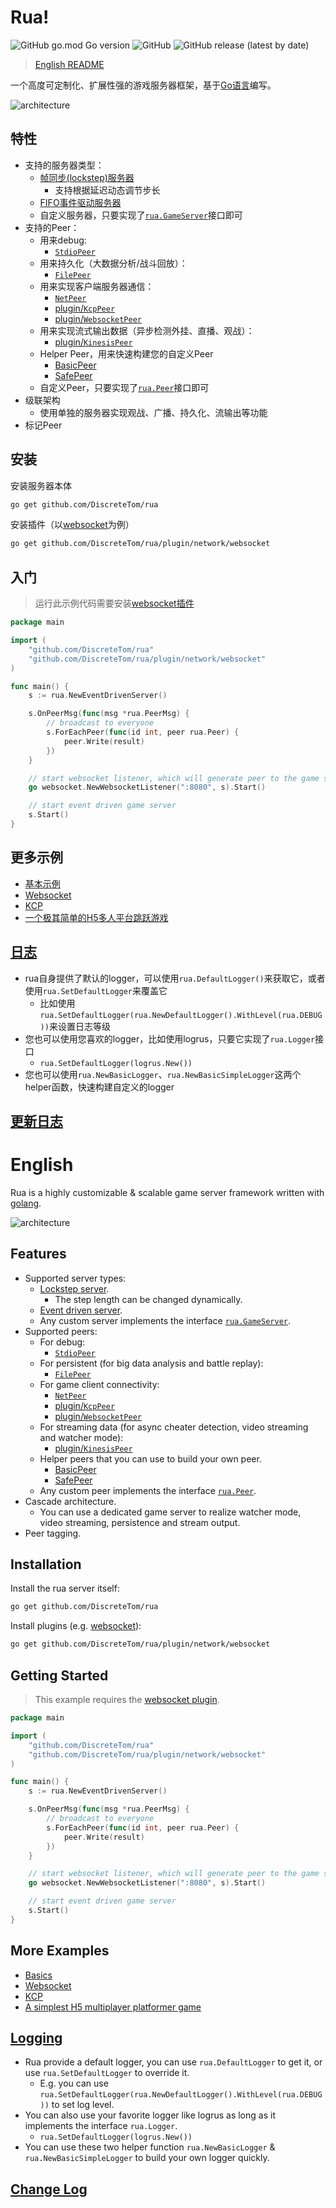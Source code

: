 # Rua!

![GitHub go.mod Go version](https://img.shields.io/github/go-mod/go-version/DiscreteTom/rua?style=flat-square)
![GitHub](https://img.shields.io/github/license/DiscreteTom/rua?style=flat-square)
![GitHub release (latest by date)](https://img.shields.io/github/v/release/DiscreteTom/rua?style=flat-square)

> [English README](#english)

一个高度可定制化、扩展性强的游戏服务器框架，基于[Go语言](https://golang.org/)编写。

![architecture](./img/architecture.png)

## 特性

- 支持的服务器类型：
  - [帧同步(lockstep)服务器](https://github.com/DiscreteTom/rua/blob/main/lockstep.go)
    - 支持根据延迟动态调节步长
  - [FIFO事件驱动服务器](https://github.com/DiscreteTom/rua/blob/main/eventdriven.go)
  - 自定义服务器，只要实现了[`rua.GameServer`](https://github.com/DiscreteTom/rua/blob/main/model.go)接口即可
- 支持的Peer：
  - 用来debug:
    - [`StdioPeer`](https://github.com/DiscreteTom/rua/blob/main/peer/debug/stdio.go)
  - 用来持久化（大数据分析/战斗回放）：
    - [`FilePeer`](https://github.com/DiscreteTom/rua/blob/main/peer/persistent/file.go)
  - 用来实现客户端服务器通信：
    - [`NetPeer`](https://github.com/DiscreteTom/rua/blob/main/peer/network/net.go)
    - [plugin/`KcpPeer`](https://github.com/DiscreteTom/rua/tree/main/plugin/network/kcp)
    - [plugin/`WebsocketPeer`](https://github.com/DiscreteTom/rua/tree/main/plugin/network/websocket)
  - 用来实现流式输出数据（异步检测外挂、直播、观战）：
    - [plugin/`KinesisPeer`](https://github.com/DiscreteTom/rua/tree/main/plugin/stream/kinesis)
  - Helper Peer，用来快速构建您的自定义Peer
    - [BasicPeer](https://github.com/DiscreteTom/rua/blob/main/peer/basic.go)
    - [SafePeer](https://github.com/DiscreteTom/rua/blob/main/peer/safe.go)
  - 自定义Peer，只要实现了[`rua.Peer`](https://github.com/DiscreteTom/rua/blob/main/model.go)接口即可
- 级联架构
  - 使用单独的服务器实现观战、广播、持久化、流输出等功能
- 标记Peer

## 安装

安装服务器本体

```bash
go get github.com/DiscreteTom/rua
```

安装插件（以[websocket](https://github.com/DiscreteTom/rua/tree/main/plugin/network/websocket)为例）

```bash
go get github.com/DiscreteTom/rua/plugin/network/websocket
```

## 入门

> 运行此示例代码需要安装[websocket插件](https://github.com/DiscreteTom/rua/tree/main/plugin/network/websocket)

```go
package main

import (
	"github.com/DiscreteTom/rua"
	"github.com/DiscreteTom/rua/plugin/network/websocket"
)

func main() {
	s := rua.NewEventDrivenServer()

	s.OnPeerMsg(func(msg *rua.PeerMsg) {
		// broadcast to everyone
		s.ForEachPeer(func(id int, peer rua.Peer) {
			peer.Write(result)
		})
	}

	// start websocket listener, which will generate peer to the game server
	go websocket.NewWebsocketListener(":8080", s).Start()

	// start event driven game server
	s.Start()
}
```

## 更多示例

- [基本示例](https://github.com/DiscreteTom/rua/tree/main/example)
- [Websocket](https://github.com/DiscreteTom/rua/tree/main/plugin/network/websocket/_example)
- [KCP](https://github.com/DiscreteTom/rua/tree/main/plugin/network/kcp/_example)
- [一个极其简单的H5多人平台跳跃游戏](https://github.com/DiscreteTom/rua-platformer)

## [日志](https://github.com/DiscreteTom/rua/blob/main/logger.go)

- rua自身提供了默认的logger，可以使用`rua.DefaultLogger()`来获取它，或者使用`rua.SetDefaultLogger`来覆盖它
  - 比如使用`rua.SetDefaultLogger(rua.NewDefaultLogger().WithLevel(rua.DEBUG))`来设置日志等级
- 您也可以使用您喜欢的logger，比如使用logrus，只要它实现了`rua.Logger`接口
  - `rua.SetDefaultLogger(logrus.New())`
- 您也可以使用`rua.NewBasicLogger`、`rua.NewBasicSimpleLogger`这两个helper函数，快速构建自定义的logger

## [更新日志](https://github.com/DiscreteTom/rua/blob/main/CHANGELOG.md)

# English

Rua is a highly customizable & scalable game server framework written with [golang](https://golang.org/).

![architecture](./img/architecture.png)

## Features

- Supported server types:
  - [Lockstep server](https://github.com/DiscreteTom/rua/blob/main/lockstep.go).
    - The step length can be changed dynamically.
  - [Event driven server](https://github.com/DiscreteTom/rua/blob/main/eventdriven.go).
  - Any custom server implements the interface [`rua.GameServer`](https://github.com/DiscreteTom/rua/blob/main/model.go).
- Supported peers:
  - For debug:
    - [`StdioPeer`](https://github.com/DiscreteTom/rua/blob/main/peer/debug/stdio.go)
  - For persistent (for big data analysis and battle replay):
    - [`FilePeer`](https://github.com/DiscreteTom/rua/blob/main/peer/persistent/file.go)
  - For game client connectivity:
    - [`NetPeer`](https://github.com/DiscreteTom/rua/blob/main/peer/network/net.go)
    - [plugin/`KcpPeer`](https://github.com/DiscreteTom/rua/tree/main/plugin/network/kcp)
    - [plugin/`WebsocketPeer`](https://github.com/DiscreteTom/rua/tree/main/plugin/network/websocket)
  - For streaming data (for async cheater detection, video streaming and watcher mode):
    - [plugin/`KinesisPeer`](https://github.com/DiscreteTom/rua/tree/main/plugin/stream/kinesis)
  - Helper peers that you can use to build your own peer.
    - [BasicPeer](https://github.com/DiscreteTom/rua/blob/main/peer/basic.go)
    - [SafePeer](https://github.com/DiscreteTom/rua/blob/main/peer/safe.go)
  - Any custom peer implements the interface [`rua.Peer`](https://github.com/DiscreteTom/rua/blob/main/model.go).
- Cascade architecture.
  - You can use a dedicated game server to realize watcher mode, video streaming, persistence and stream output.
- Peer tagging.

## Installation

Install the rua server itself:

```bash
go get github.com/DiscreteTom/rua
```

Install plugins (e.g. [websocket](https://github.com/DiscreteTom/rua/tree/main/plugin/network/websocket)):

```bash
go get github.com/DiscreteTom/rua/plugin/network/websocket
```

## Getting Started

> This example requires the [websocket plugin](https://github.com/DiscreteTom/rua/tree/main/plugin/network/websocket).

```go
package main

import (
	"github.com/DiscreteTom/rua"
	"github.com/DiscreteTom/rua/plugin/network/websocket"
)

func main() {
	s := rua.NewEventDrivenServer()

	s.OnPeerMsg(func(msg *rua.PeerMsg) {
		// broadcast to everyone
		s.ForEachPeer(func(id int, peer rua.Peer) {
			peer.Write(result)
		})
	}

	// start websocket listener, which will generate peer to the game server
	go websocket.NewWebsocketListener(":8080", s).Start()

	// start event driven game server
	s.Start()
}
```

## More Examples

- [Basics](https://github.com/DiscreteTom/rua/tree/main/example)
- [Websocket](https://github.com/DiscreteTom/rua/tree/main/plugin/network/websocket/_example)
- [KCP](https://github.com/DiscreteTom/rua/tree/main/plugin/network/kcp/_example)
- [A simplest H5 multiplayer platformer game](https://github.com/DiscreteTom/rua-platformer)

## [Logging](https://github.com/DiscreteTom/rua/blob/main/logger.go)

- Rua provide a default logger, you can use `rua.DefaultLogger` to get it, or use `rua.SetDefaultLogger` to override it.
  - E.g. you can use `rua.SetDefaultLogger(rua.NewDefaultLogger().WithLevel(rua.DEBUG))` to set log level.
- You can also use your favorite logger like logrus as long as it implements the interface `rua.Logger`.
  - `rua.SetDefaultLogger(logrus.New())`
- You can use these two helper function `rua.NewBasicLogger` & `rua.NewBasicSimpleLogger` to build your own logger quickly.

## [Change Log](https://github.com/DiscreteTom/rua/blob/main/CHANGELOG.md)
